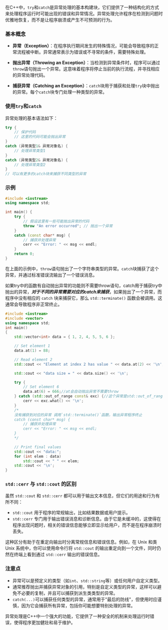 在C++中，`try`和`catch`是异常处理的基本构建块，它们提供了一种结构化的方式来处理程序运行时可能出现的错误和异常情况。异常处理允许程序在检测到问题时优雅地恢复，而不是让程序崩溃或产生不可预测的行为。

### 基本概念

- **异常（Exception）**：在程序执行期间发生的特殊情况，可能会导致程序的正常流程被中断。异常通常表示为错误或不寻常的条件，需要特殊处理。

- **抛出异常（Throwing an Exception）**：当检测到异常条件时，程序可以通过`throw`语句抛出一个异常。这意味着程序将停止当前的执行流程，并寻找相应的异常处理代码。

- **捕获异常（Catching an Exception）**：`catch`块用于捕获和处理`try`块中抛出的异常。每个`catch`块专门处理一种类型的异常。

### 使用`try`和`catch`

异常处理的基本语法如下：

```cpp
try {
    // 保护代码
    // 这里的代码可能会抛出异常
}
catch (异常类型1& 异常对象名) {
    // 处理异常类型1
}
catch (异常类型2& 异常对象名) {
    // 处理异常类型2
}
// 可以有更多的catch块来捕获不同类型的异常
```

### 示例

```cpp
#include <iostream>
using namespace std;

int main() {
    try {
        // 假设这里有一些可能抛出异常的代码
        throw "An error occurred"; // 抛出一个异常
    }
    catch (const char* msg) {
        // 捕获并处理异常
        cerr << "Error: " << msg << endl;
    }
    return 0;
}
```

在上面的示例中，`throw`语句抛出了一个字符串类型的异常。`catch`块捕获了这个异常，并通过标准错误流输出了一个错误消息。

如果try中的函数有自动抛出异常的功能则不需要throw语句，catch用于捕获try中抛出的异常，***对于不同的异常需要对应的catch来捕获***，如果抛出了一个异常，而程序中没有相应的 `catch` 块来捕获它，那么 `std::terminate()` 函数会被调用。这通常会导致程序非正常终止。

```cpp
#include <iostream>
#include <vector>
using namespace std;
int main()
{
    std::vector<int> data = { 1, 2, 4, 5, 5, 6 };

    // Set element 1
    data.at(1) = 88;

    // Read element 2
    std::cout << "Element at index 2 has value " << data.at(2) << '\n';

    std::cout << "data size = " << data.size() << '\n';

    try {
        // Set element 6
        data.at(6) = 666;//at会自动抛出异常不需要throw
    } catch (std::out_of_range const& exc) {//这个异常是std::out_of_range异常，显然捕获成功
        cerr << exc.what() << '\n';
    }
    /*
    没有捕获到对应的异常 调用`std::terminate()`函数，输出异常程序终止
    catch (const char* msg) {
        // 捕获并处理异常
        cerr << "Error: " << msg << endl;
    }
    */

    // Print final values
    std::cout << "data:";
    for (int elem : data)
        std::cout << " " << elem;
    std::cout << '\n';
}
```

### `std::cerr` 与 `std::cout` 的区别

虽然 `std::cout` 和 `std::cerr` 都可以用于输出文本信息，但它们的用途和行为有所不同：

- `std::cout` 用于程序的常规输出，比如结果数据或用户提示。
- `std::cerr` 专门用于输出错误消息和诊断信息。由于它是未缓冲的，这使得在程序出现问题时，相关的错误信息能够立即显示给用户，而不是在程序崩溃时丢失。

这种区分有助于在重定向输出时分离常规信息和错误信息。例如，在 Unix 和类 Unix 系统中，你可以使用命令行将 `std::cout` 的输出重定向到一个文件，同时仍然在终端上看到通过 `std::cerr` 输出的错误信息。

### 注意点

- 异常可以是预定义的类型（如`int`、`std::string`等）或任何用户自定义类型。
- 通常推荐抛出并捕获异常对象的引用，特别是自定义类型的异常，这样可以避免不必要的复制，并且可以捕获到派生类类型的异常。
- `catch(...)`可以捕获任何类型的异常，通常用于"最后的防线"，但使用时应谨慎，因为它会捕获所有异常，包括你可能想要特别处理的异常。

异常处理是C++中一个强大的功能，它提供了一种安全的机制来处理运行时错误，使得程序更加健壯和易于维护。